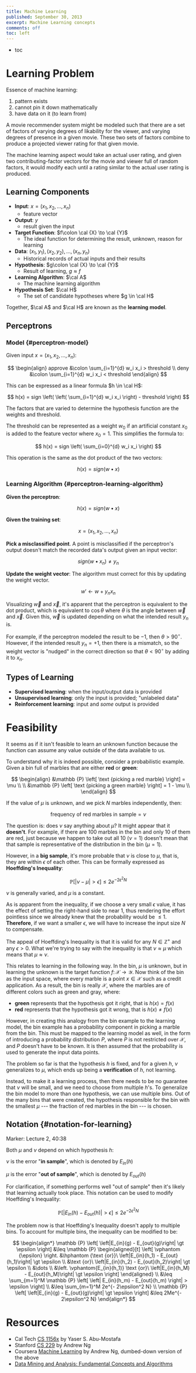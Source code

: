 ```yaml
---
title: Machine Learning
published: September 30, 2013
excerpt: Machine Learning concepts
comments: off
toc: left
---
```


* toc

# Learning Problem

Essence of machine learning:

1. pattern exists
2. cannot pin it down mathematically
3. have data on it (to learn from)

A movie recommender system might be modeled such that there are a set of factors of varying degrees of likability for the viewer, and varying degrees of presence in a given movie. These two sets of factors combine to produce a projected viewer rating for that given movie.

The machine learning aspect would take an actual user rating, and given two contributing-factor vectors for the movie and viewer full of random factors, it would modify each until a rating similar to the actual user rating is produced.

## Learning Components

* **Input**: $x = (x_1, x_2, \dots, x_n)$
    * feature vector
* **Output**: $y$
    * result given the input
* **Target Function**: $f\colon \cal {X} \to \cal {Y}$
    * The ideal function for determining the result, unknown, reason for learning
* **Data**: $(x_1, y_1), (x_2, y_2), \dots, (x_n, y_n)$
    * Historical records of actual inputs and their results
* **Hypothesis**: $g\colon \cal {X} \to \cal {Y}$
    * Result of learning, $g \approx f$
* **Learning Algorithm**: $\cal A$
    * The machine learning algorithm
* **Hypothesis Set**: $\cal H$
    * The set of candidate hypotheses where $g \in \cal H$

Together, $\cal A$ and $\cal H$ are known as the **learning model**.

## Perceptrons

### Model {#perceptron-model}

Given input $x = (x_1, x_2, \dots, x_n)$:

$$
\begin{align}
approve &\colon \sum_{i=1}^{d} w_i x_i > threshold \\
deny    &\colon \sum_{i=1}^{d} w_i x_i < threshold
\end{align}
$$

This can be expressed as a linear formula $h \in \cal H$:

$$ h(x) = sign \left( \left( \sum_{i=1}^{d} w_i x_i \right) - threshold \right) $$

The factors that are varied to determine the hypothesis function are the weights and threshold.

The threshold can be represented as a weight $w_0$ if an artificial constant $x_0$ is added to the feature vector where $x_0 = 1$. This simplifies the formula to:

$$ h(x) = sign \left( \sum_{i=0}^{d} w_i x_i \right) $$

This operation is the same as the dot product of the two vectors:

$$ h(x) = sign(w \bullet x) $$

### Learning Algorithm {#perceptron-learning-algorithm}

**Given the perceptron**:

$$ h(x) = sign(w \bullet x) $$

**Given the training set**:

$$x = (x_1, x_2, \dots, x_n)$$

**Pick a misclassified point**. A point is misclassified if the perceptron's output doesn't match the recorded data's output given an input vector:

$$ sign(w \bullet x_n) \not= y_n $$

**Update the weight vector**: The algorithm must correct for this by updating the weight vector.

$$ w' \gets w + y_n x_n $$

Visualizing $\vec w$ and $\vec x$, it's apparent that the perceptron is equivalent to the dot product, which is equivalent to $\cos \theta$ where $\theta$ is the angle between $\vec w$ and $\vec x$. Given this, $\vec w$ is updated depending on what the intended result $y_n$ is.

For example, if the perceptron modeled the result to be $-1$, then $\theta > 90^\circ$. However, if the intended result $y_n = +1$, then there is a mismatch, so the weight vector is "nudged" in the correct direction so that $\theta < 90^\circ$ by adding it to $x_n$.

## Types of Learning

* **Supervised learning**: when the input/output data is provided
* **Unsupervised learning**: only the input is provided; "unlabeled data"
* **Reinforcement learning**: input and _some_ output is provided

# Feasibility

It seems as if it isn't feasible to learn an unknown function because the function can assume any value outside of the data available to us.

To understand why it is indeed possible, consider a probabilistic example. Given a bin full of marbles that are either **red** or **green**:

$$
\begin{align}
&\mathbb {P} \left[ \text {picking a red marble} \right] = \mu \\
\\
&\mathbb {P} \left[ \text {picking a green marble} \right] = 1 - \mu \\
\end{align}
$$

If the value of $\mu$ is unknown, and we pick $N$ marbles independently, then:

$$ \text {frequency of red marbles in sample} = \nu $$

The question is: does $\nu$ say anything about $\mu$? It might appear that it **doesn't**. For example, if there are 100 marbles in the bin and only 10 of them are red, just because we happen to take out all 10 ($\nu  = 1$) doesn't mean that that sample is representative of the distribution in the bin ($\mu = 1$).

However, in a **big sample**, it's more probable that $\nu$ is close to $\mu$, that is, they are within $\epsilon$ of each other. This can be formally expressed as **Hoeffding's Inequality**:

$$
\mathbb {P} \left[ \left| \nu - \mu \right| \gt \epsilon \right] \leq 2e^{- 2\epsilon^2 N}
$$

$\nu$ is generally varied, and $\mu$ is a constant.

As is apparent from the inequality, if we choose a very small $\epsilon$ value, it has the effect of setting the right-hand side to near 1, thus rendering the effort pointless since we already knew that the probability would be $\leq 1$. **Therefore**, if we want a smaller $\epsilon$, we will have to increase the input size $N$ to compensate.

The appeal of Hoeffding's Inequality is that it is valid for any $N \in \mathbb {Z}^+$ and any $\epsilon > 0$. What we're trying to say with the inequality is that $\nu \approx \mu$ which means that $\mu \approx \nu$.

This relates to learning in the following way. In the bin, $\mu$ is unknown, but in learning the unknown is the target function $f \colon \mathcal {X} \to \mathcal {Y}$. Now think of the bin as the input space, where every marble is a point $x \in \mathcal {X}$ such as a credit application. As a result, the bin is really $\mathcal {X}$, where the marbles are of different colors such as green and gray, where:

* **green** represents that the hypothesis got it right, that is $h(x) = f(x)$
* **red** represents that the hypothesis got it wrong, that is $h(x) \not= f(x)$

However, in creating this analogy from the bin example to the learning model, the bin example has a probability component in picking a marble from the bin. This must be mapped to the learning model as well, in the form of introducing a probability distribution $P$, where $P$ is not restricted over $\mathcal {X}$, and $P$ doesn't have to be known. It is then assumed that the probability is used to generate the input data points.

The problem so far is that the hypothesis $h$ is fixed, and for a given $h$, $\nu$ generalizes to $\mu$, which ends up being a **verification** of $h$, not learning.

Instead, to make it a learning process, then there needs to be no guarantee that $\nu$ will be small, and we need to choose from multiple $h$'s. To generalize the bin model to more than one hypothesis, we can use multiple bins. Out of the many bins that were created, the hypothesis responsible for the bin with the smallest $\mu$ --- the fraction of red marbles in the bin --- is chosen.

## Notation {#notation-for-learning}

Marker: Lecture 2, 40:38

Both $\mu$ and $\nu$ depend on which hypothesis $h$:

$\nu$ is the error "**in sample**", which is denoted by $E_{in}(h)$

$\mu$ is the error "**out of sample**", which is denoted by $E_{out}(h)$

For clarification, if something performs well "out of sample" then it's likely that learning actually took place. This notation can be used to modify Hoeffding's Inequality:

$$
\mathbb {P} \left[ \left|E_{in}(h) - E_{out}(h)\right| \gt \epsilon \right] \leq 2e^{- 2\epsilon^2 N}
$$

The problem now is that Hoeffding's Inequality doesn't apply to multiple bins. To account for multiple bins, the inequality can be modified to be:

$$
\begin{align*}
\mathbb {P} \left[ \left|E_{in}(g) - E_{out}(g)\right| \gt \epsilon \right] &\leq
\mathbb {P} \begin{aligned}[t]
              \left[ \vphantom {\epsilon} \right. &\hphantom {\text {or}}\
                \left|E_{in}(h_1) - E_{out}(h_1)\right| \gt \epsilon \\
              &\text {or}\ \left|E_{in}(h_2) - E_{out}(h_2)\right| \gt \epsilon \\
              &\dots \\
              &\left. \vphantom{E_{in}(h_1)} \text {or}\ \left|E_{in}(h_M) - E_{out}(h_M)\right| \gt \epsilon \right]
            \end{aligned} \\
&\leq \sum_{m=1}^M \mathbb {P} \left[ \left| E_{in}(h_m) - E_{out}(h_m) \right| > \epsilon \right] \\
&\leq \sum_{m=1}^M 2e^{- 2\epsilon^2 N} \\
\mathbb {P} \left[ \left|E_{in}(g) - E_{out}(g)\right| \gt \epsilon \right] &\leq 2Me^{- 2\epsilon^2 N}
\end{align*}
$$

# Resources

* Cal Tech [CS 1156x](https://www.edx.org/course/caltechx/cs1156x/learning-data/1120) by Yaser S. Abu-Mostafa
* Stanford [CS 229](http://academicearth.org/courses/machine-learning/) by Andrew Ng
* Coursera [Machine Learning](https://www.coursera.org/course/ml) by Andrew Ng, dumbed-down version of the above
* [Data Mining and Analysis: Fundamental Concepts and Algorithms](http://www.dcc.ufmg.br/miningalgorithms/files/pdf/dmafca.pdf)
